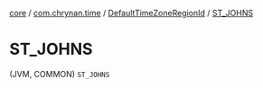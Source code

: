 [core](../../index.md) / [com.chrynan.time](../index.md) / [DefaultTimeZoneRegionId](index.md) / [ST_JOHNS](./-s-t_-j-o-h-n-s.md)

# ST_JOHNS

(JVM, COMMON) `ST_JOHNS`